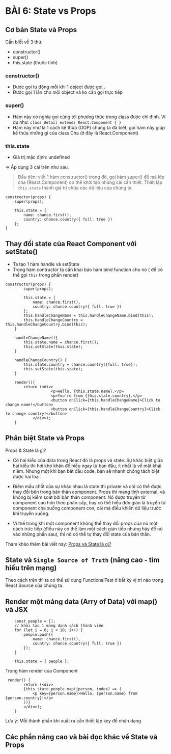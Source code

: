 # BÀI 6: State vs Props 

## Cơ bản State và Props
Cần biết về 3 thứ:

* constructor()
* super()
* this.state (thuộc tính)

### constructor()
* Được gọi tự động mỗi khi 1 object được gọi,.
* Được gọi 1 lần cho mỗi object và ko cần gọi trực tiếp

### super()
* Hàm này có nghĩa gọi cùng tới phương thức trong class được chỉ định. Ví dụ như:
`class Detail extends React.Component { }`
* Hàm này như là 1 cách kế thừa (OOP) chúng ta đã biết, gọi hàm này giúp kế thừa những gì của class Cha (ở đây là React.Component)

### this.state
* Giá trị mặc định: undefined

=> Áp dụng 3 cái trên như sau.
> Đầu tiên: viết 1 hàm constructor()
> trong đó, gọi hàm super() để mà lớp cha (React.Component) có thể khởi tạo những cái cần thiết.
> Thiết lập `this.state` thành giá trị chứa các dữ liệu của chúng ta.

```
constructor(props) {
    super(props);

    this.state = {
        name: chance.first(),
        country: chance.country({ full: true })
    };
}
```

## Thay đổi state của React Component với setState()

* Ta tạo 1 hàm handle và setState
* Trong hàm contructor ta cần khai báo hàm bind function cho nó ( để có thể gọi `this` trong phần render)

```
constructor(props) {
	    super(props);

	    this.state = {
	        name: chance.first(),
	        country: chance.country({ full: true })
	    };
        this.handleChangeName = this.handleChangeName.bind(this);
        this.handleChangeCountry = this.handleChangeCountry.bind(this);
	}
	
	handleChangeName(){
        this.state.name = chance.first();
        this.setState(this.state);   
    }

    handleChangeCountry() {
    	this.state.country = chance.country({full: true});
    	this.setState(this.state);
    }

    render(){
        return (<div>
        			<p>Hello, {this.state.name}.</p>
          		 	<p>You're from {this.state.country}.</p>
         			<button onClick={this.handleChangeName}>Click to change name!</button>
         			<button onClick={this.handleChangeCountry}>Click to change country!</button>
         	</div>);
    }
```
## Phân biệt State và Props
Props & State là gì?

* Có hai kiểu của data trong React đó là props và state. Sự khác biệt giữa hai kiểu thì hơi khó khăn để hiểu ngay từ ban đầu, ít nhất là về mặt khái niêm. Nhưng một khi bạn bắt đầu code, bạn sẽ nhanh chóng tách biệt được hai loại.

* Điểm mấu chốt của sự khác nhau là state thì private và chỉ có thể được thay đổi bên trong bản thân component. Props thì mang tính external, và không bị kiểm soát bởi bản thân component. Nó được truyền từ component cao hơn theo phân cấp, hay có thể hiểu đơn giản là truyền từ component cha xuống component con, cái mà điều khiển dữ liệu trước khi truyền xuống.

* Vì thế trong khi một component không thể thay đổi props của nó một cách trức tiếp (điều này có thể làm một cách gián tiếp nhưng hãy để nó vào những phần sau), thì nó có thể tự thay đổi state của bản thân.

Tham khảo thêm bài viết này: [Props và State là gì?](http://teachyourself.vn/react/bai-3-props-state-la-gi.html)

## State và `Single Source of Truth` (nâng cao - tìm hiểu trên mạng)

Theo cách trên thì ta có thể sử dụng FunctionalTest ở bất kỳ vị trí nào trong React Source của chúng ta.

## Render một mảng data (Arry of Data) với map() và JSX

```
	const people = [];		
	// khởi tạo 1 mảng danh sách thành viên
	for (let i = 0; i < 10; i++) {
        people.push({
            name: chance.first(),
            country: chance.country({ full: true })
        });
    }

    this.state = { people };
```

Trong hàm render của Component

```
 render() {
	    return (<div>
	    {this.state.people.map((person, index) => (
	        <p key={person.name}>Hello, {person.name} from {person.country}!</p>
	    ))}
	    </div>);
	}

```
Lưu ý: Mỗi thành phần khi xuất ra cần thiết lập key để nhận dạng

## Các phần nâng cao và bài đọc khác về State và Props
